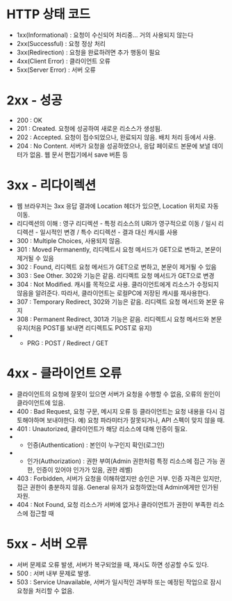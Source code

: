 HTTP 상태 코드
============
* 1xx(Informational) : 요청이 수신되어 처리중... 거의 사용되지 않는다
* 2xx(Successful) : 요청 정상 처리
* 3xx(Redirection) : 요청을 완료하려면 추가 행동이 필요
* 4xx(Client Error) : 클라이언트 오류
* 5xx(Server Error) : 서버 오류

2xx - 성공
=========
* 200 : OK
* 201 : Created. 요청에 성공하여 새로운 리소스가 생성됨.
* 202 : Accepted. 요청이 접수되었으나, 완료되지 않음. 배치 처리 등에서 사용.
* 204 : No Content. 서버가 요청을 성공하였으나, 응답 페이로드 본문에 보낼 데이터가 없음. 웹 문서 편집기에서 save 버튼 등

3xx - 리다이렉션
=============
* 웹 브라우저는 3xx 응답 결과에 Location 헤더가 있으면, Location 위치로 자동 이동.
* 리디렉션의 이해 : 영구 리디렉션 - 특정 리소스의 URI가 영구적으로 이동 / 일시 리디렉션 - 일시적인 변경 / 특수 리디렉션 - 결과 대신 캐시를 사용
* 300 : Multiple Choices, 사용되지 않음.
* 301 : Moved Permanently, 리디렉트시 요청 메서드가 GET으로 변하고, 본문이 제거될 수 있음
* 302 : Found, 리디렉트 요청 메서드가 GET으로 변하고, 본문이 제거될 수 있음
* 303 : See Other. 302와 기능은 같음. 리디렉트 요청 메서드가 GET으로 변경
* 304 : Not Modified. 캐시를 목적으로 사용. 클라이언트에게 리소스가 수정되지 않음을 알려준다. 따라서, 클라이언트는 로컬PC에 저장된 캐시를 재사용한다.
* 307 : Temporary Redirect, 302와 기능은 같음. 리디렉트 요청 메서드와 본문 유지
* 308 : Permanent Redirect, 301과 기능은 같음. 리디렉트시 요청 메서드와 본문 유지(처음 POST를 보내면 리디렉트도 POST로 유지)
* * PRG : POST / Redirect / GET

4xx - 클라이언트 오류
=================
* 클라이언트의 요청에 잘못이 있으면 서버가 요청을 수행할 수 없음, 오류의 원인이 클라이언트에 있음.
* 400 : Bad Request, 요청 구문, 메시지 오류 등 클라이언트는 요청 내용을 다시 검토해야하며 보내야한다. 예) 요청 파라미터가 잘못되거나, API 스펙이 맞지 않을 때.
* 401 : Unautorized, 클라이언트가 해당 리소스에 대해 인증이 필요.
* * 인증(Authentication) : 본인이 누구인지 확인(로그인)
* * 인가(Authorization) : 권한 부여(Admin 권한처럼 특정 리소스에 접근 가능 권한, 인증이 있어야 인가가 있음, 권한 레벨)
* 403 : Forbidden, 서버가 요청을 이해하였지만 승인은 거부. 인증 자격은 있지만, 접근 권한이 충분하지 않음. General 유저가 요청하였는데 Admin에게만 인가된 자원.
* 404 : Not Found, 요청 리소스가 서버에 없거나 클라이언트가 권한이 부족한 리소스에 접근할 때

5xx - 서버 오류
=============
* 서버 문제로 오류 발생, 서버가 복구되었을 때, 재시도 하면 성공할 수도 있다.
* 500 : 서버 내부 문제로 발생.
* 503 : Service Unavailable, 서버가 일시적인 과부하 또는 예정된 작업으로 잠시 요청을 처리할 수 없음.
